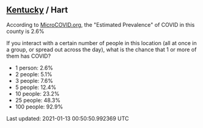 
## [Kentucky](/united-states/kentucky) / Hart

According to [MicroCOVID.org](http://microcovid.org),
the "Estimated Prevalence" of COVID in this county is 2.6%

If you interact with a certain number of people in this location
(all at once in a group, or spread out across the day), what is the chance that
1 or more of them has COVID?

- 1 person: 2.6%
- 2 people: 5.1%
- 3 people: 7.6%
- 5 people: 12.4%
- 10 people: 23.2%
- 25 people: 48.3%
- 100 people: 92.9%

Last updated: 2021-01-13 00:50:50.992369 UTC
